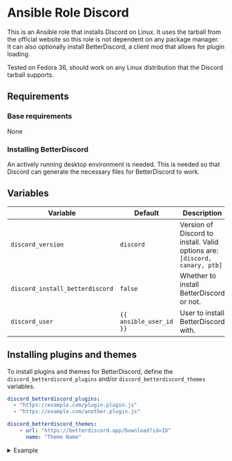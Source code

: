 # Ansible Role Discord
This is an Ansible role that installs Discord on Linux. It uses the tarball from the official website so this role is not dependent on any package manager.  
It can also optionally install BetterDiscord, a client mod that allows for plugin loading.  

Tested on Fedora 36, should work on any Linux distribution that the Discord tarball supports.  

## Requirements

### Base requirements
None  

### Installing BetterDiscord
An actively running desktop environment is needed. This is needed so that Discord can generate the necessary files for BetterDiscord to work.  

## Variables
| Variable | Default | Description |
|----------|---------|-------------|
| `discord_version` | `discord` | Version of Discord to install. Valid options are: `[discord, canary, ptb]` |
| `discord_install_betterdiscord` | `false` | Whether to install BetterDiscord or not. |
| `discord_user` | `{{ ansible_user_id }}` | User to install BetterDiscord with. |

## Installing plugins and themes
To install plugins and themes for BetterDiscord, define the `discord_betterdiscord_plugins` and/or `discord_betterdiscord_themes` variables.
```yaml
discord_betterdiscord_plugins:
  - "https://example.com/plugin.plugin.js"
  - "https://example.com/another.plugin.js"

discord_betterdiscord_themes:
    - url: "https://betterdiscord.app/Download?id=ID"
      name: "Theme Name"
```

<details> <summary> Example </summary>

```yaml
discord_betterdiscord_plugins:
  - "https://raw.githubusercontent.com/rauenzi/BetterDiscordAddons/master/Plugins/BetterRoleColors/BetterRoleColors.plugin.js"

discord_betterdiscord_themes:
  - url: https://betterdiscord.app/Download?id=124
    name: HorizontalServerList
```

</details>